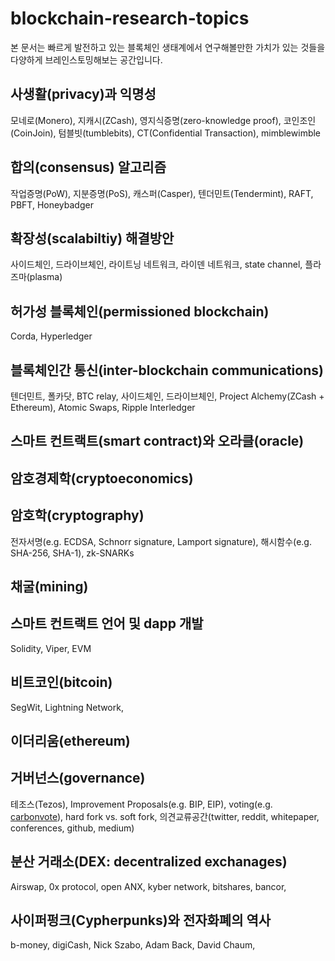 # blockchain-research-topics

본 문서는 빠르게 발전하고 있는 블록체인 생태계에서 연구해볼만한 가치가 있는 것들을 다양하게 브레인스토밍해보는 공간입니다.

## 사생활(privacy)과 익명성
모네로(Monero), 지캐시(ZCash), 영지식증명(zero-knowledge proof), 코인조인(CoinJoin), 텀블빗(tumblebits), CT(Confidential Transaction), mimblewimble

## 합의(consensus) 알고리즘
작업증명(PoW), 지분증명(PoS), 캐스퍼(Casper), 텐더민트(Tendermint), RAFT, PBFT, Honeybadger

## 확장성(scalabiltiy) 해결방안
사이드체인, 드라이브체인, 라이트닝 네트워크, 라이덴 네트워크, state channel, 플라즈마(plasma)

## 허가성 블록체인(permissioned blockchain)
Corda, Hyperledger

## 블록체인간 통신(inter-blockchain communications)
텐더민트, 폴카닷, BTC relay, 사이드체인, 드라이브체인, Project Alchemy(ZCash + Ethereum), Atomic Swaps, Ripple Interledger

## 스마트 컨트랙트(smart contract)와 오라클(oracle)

## 암호경제학(cryptoeconomics)

## 암호학(cryptography)
전자서명(e.g. ECDSA, Schnorr signature, Lamport signature), 해시함수(e.g. SHA-256, SHA-1), zk-SNARKs

## 채굴(mining)

## 스마트 컨트랙트 언어 및 dapp 개발
Solidity, Viper, EVM

## 비트코인(bitcoin)
SegWit, Lightning Network, 

## 이더리움(ethereum)

## 거버넌스(governance)
테조스(Tezos), Improvement Proposals(e.g. BIP, EIP), voting(e.g. [carbonvote](http://carbonvote.com/)), hard fork vs. soft fork, 의견교류공간(twitter, reddit, whitepaper, conferences, github, medium)

## 분산 거래소(DEX: decentralized exchanages)
Airswap, 0x protocol, open ANX, kyber network, bitshares, bancor, 

## 사이퍼펑크(Cypherpunks)와 전자화폐의 역사
b-money, digiCash, Nick Szabo, Adam Back, David Chaum, 
